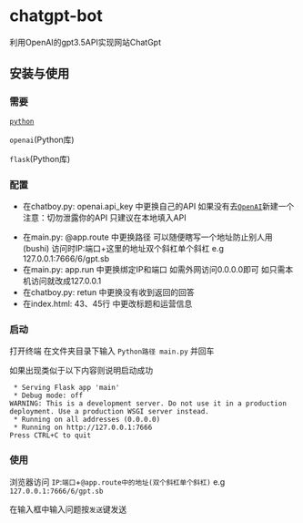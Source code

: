# chatgpt-bot
利用OpenAI的gpt3.5API实现网站ChatGpt

## 安装与使用
### 需要
[`python`](python.org/downloads/)

`openai`(Python库)

`flask`(Python库)

### 配置
* 在chatboy.py: openai.api_key 中更换自己的API   如果没有去[`OpenAI`](https://platform.openai.com/account/api-keys)新建一个 注意：切勿泄露你的API 只建议在本地填入API
- 在main.py: @app.route 中更换路径   可以随便瞎写一个地址防止别人用(bushi) 访问时IP:端口+这里的地址双个斜杠单个斜杠 e.g 127.0.0.1:7666/6/gpt.sb
- 在main.py: app.run 中更换绑定IP和端口   如需外网访问0.0.0.0即可 如只需本机访问就改成127.0.0.1
- 在chatboy.py: retun 中更换没有收到返回的回答
- 在index.html: 43、45行 中更改标题和运营信息

### 启动
打开终端 在文件夹目录下输入 `Python路径 main.py` 并回车

如果出现类似于以下内容则说明启动成功
```
 * Serving Flask app 'main'
 * Debug mode: off
WARNING: This is a development server. Do not use it in a production deployment. Use a production WSGI server instead.
 * Running on all addresses (0.0.0.0)
 * Running on http://127.0.0.1:7666
Press CTRL+C to quit
```

### 使用
浏览器访问 `IP`:`端口`+`@app.route中的地址(双个斜杠单个斜杠)` e.g `127.0.0.1:7666/6/gpt.sb`

在输入框中输入问题按`发送`键发送
